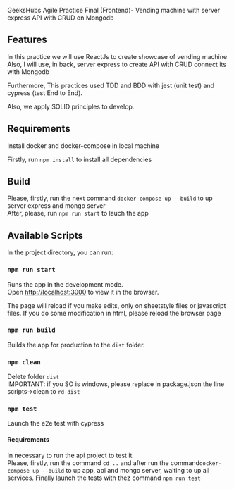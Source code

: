 GeeksHubs Agile Practice Final (Frontend)- Vending machine with server express API with CRUD on Mongodb

## Features

In this practice we will use ReactJs to create showcase of vending machine
Also, I will use, in back, server express to create API with CRUD connect its with Mongodb

Furthermore, This practices used TDD and BDD with jest (unit test) and cypress (test End to End).

Also, we apply SOLID principles to develop.

## Requirements

Install docker and docker-compose in local machine

Firstly, run `npm install` to install all dependencies<br />

## Build

Please, firstly, run the next command `docker-compose up --build` to up server express and mongo server<br />
After, please, run `npm run start` to lauch the app<br />

## Available Scripts

In the project directory, you can run:

### `npm run start`

Runs the app in the development mode.<br />
Open [http://localhost:3000](http://localhost:3000) to view it in the browser.

The page will reload if you make edits, only on sheetstyle files or javascript files.
If you do some modification in html, please reload the browser page

### `npm run build`

Builds the app for production to the `dist` folder.<br />

### `npm clean`

Delete folder `dist`<br />
IMPORTANT: if you SO is windows, please replace in package.json the line scripts->clean to `rd dist`

### `npm test`

Launch the e2e test with cypress<br />

#### Requirements

In necessary to run the api project to test it<br />
Please, firstly, run the command `cd ..` and after run the command`docker-compose up --build` to up app, api and mongo server, waiting to up all services. Finally launch the tests with thez command `npm run test`
